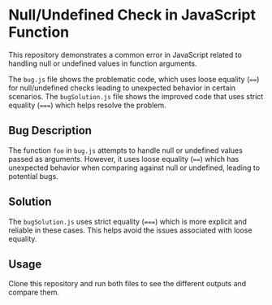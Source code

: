 # Null/Undefined Check in JavaScript Function

This repository demonstrates a common error in JavaScript related to handling null or undefined values in function arguments.

The `bug.js` file shows the problematic code, which uses loose equality (`==`) for null/undefined checks leading to unexpected behavior in certain scenarios. The `bugSolution.js` file shows the improved code that uses strict equality (`===`) which helps resolve the problem.

## Bug Description
The function `foo` in `bug.js` attempts to handle null or undefined values passed as arguments. However, it uses loose equality (`==`) which has unexpected behavior when comparing against null or undefined, leading to potential bugs.

## Solution
The `bugSolution.js` uses strict equality (`===`) which is more explicit and reliable in these cases. This helps avoid the issues associated with loose equality.

## Usage
Clone this repository and run both files to see the different outputs and compare them.

